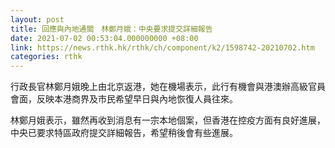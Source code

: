 ```yaml
---
layout: post
title: 回應與內地通關　林鄭月娥：中央要求提交詳細報告
date: 2021-07-02 00:53:04.000000000 +08:00
link: https://news.rthk.hk/rthk/ch/component/k2/1598742-20210702.htm
categories: rthk
---
```


行政長官林鄭月娥晚上由北京返港，她在機場表示，此行有機會與港澳辦高級官員會面，反映本港商界及市民希望早日與內地恢復人員往來。

林鄭月娥表示，雖然再收到消息有一宗本地個案，但香港在控疫方面有良好進展，中央已要求特區政府提交詳細報告，希望稍後會有些進展。
